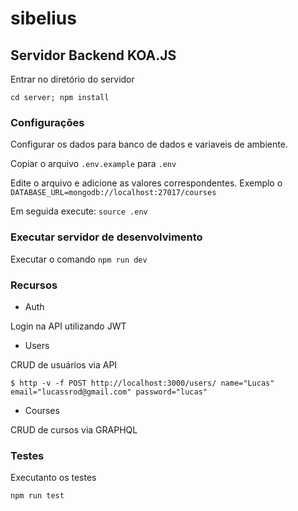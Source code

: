 # sibelius


## Servidor Backend KOA.JS

Entrar no diretório do servidor

`cd server; npm install`

### Configurações

Configurar os dados para banco de dados e variaveis de ambiente.

Copiar o arquivo `.env.example` para `.env`

Edite o arquivo e adicione as valores correspondentes. Exemplo o `DATABASE_URL=mongodb://localhost:27017/courses`

Em seguida execute: `source .env`

### Executar servidor de desenvolvimento

Executar o comando `npm run dev`

### Recursos

* Auth

Login na API utilizando JWT

* Users

CRUD de usuários via API

`$ http -v -f POST http://localhost:3000/users/ name="Lucas" email="lucassrod@gmail.com" password="lucas"`

* Courses

CRUD de cursos via GRAPHQL

### Testes

Executanto os testes

`npm run test`